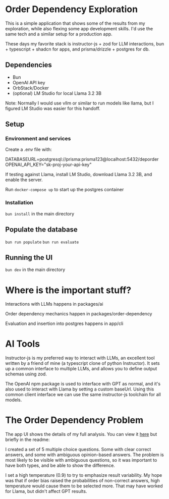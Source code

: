 # Order Dependency Exploration

This is a simple application that shows some of the results from my exploration, while also flexing some app development skills. I'd use the same tech and a similar setup for a production app.

These days my favorite stack is instructor-js + zod for LLM interactions, bun + typescript + shadcn for apps, and prisma/drizzle + postgres for db.

## Dependencies

- Bun
- OpenAI API key
- OrbStack/Docker
- (optional) LM Studio for local Llama 3.2 3B

Note: Normally I would use vllm or similar to run models like llama, but I figured LM Studio was easier for this handoff.

## Setup

### Environment and services

Create a .env file with:

DATABASEURL=postgresql://prisma:prisma123@localhost:5432/deporder
OPENAI_API_KEY="sk-proj-your-api-key"

If testing against Llama, install LM Studio, download Llama 3.2 3B, and enable the server.

Run `docker-compose up` to start up the postgres container

### Installation

`bun install` in the main directory

## Populate the database

`bun run populate`
`bun run evaluate`

## Running the UI

`bun dev` in the main directory

# Where is the important stuff?

Interactions with LLMs happens in packages/ai

Order dependency mechanics happen in packages/order-dependency

Evaluation and insertion into postgres happens in app/cli

# AI Tools

Instructor-js is my preferred way to interact with LLMs, an excellent tool written by a friend of mine (a typescript clone of python Instructor). It sets up a common interface to multiple LLMs, and allows you to define output schemas using zod.

The OpenAI npm package is used to interface with GPT as normal, and it's also used to interact with Llama by setting a custom baseUrl. Using this common client interface we can use the same instructor-js toolchain for all models.

# The Order Dependency Problem

The app UI shows the details of my full analysis. You can view it [here](https://order-dependency-web.vercel.app/) but briefly in the readme:

I created a set of 5 multiple choice questions. Some with clear correct answers, and some with ambiguous opinion-based answers. The problem is most likely to be visible with ambiguous questions, so it was important to have both types, and be able to show the difference.

I set a high temperature (0.9) to try to emphasize result variability. My hope was that if order bias raised the probabilities of non-correct answers, high temperature would cause them to be selected more. That may have worked for Llama, but didn't affect GPT results.
